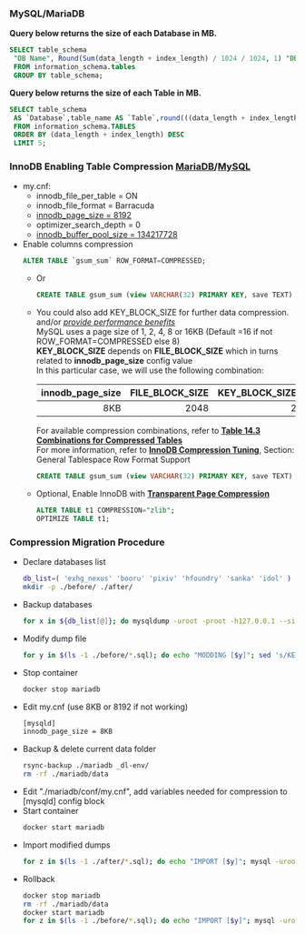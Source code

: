 
### MySQL/MariaDB
**Query below returns the size of each Database in MB.**
```sql
SELECT table_schema 
 "DB Name", Round(Sum(data_length + index_length) / 1024 / 1024, 1) "DB Size in MB"
 FROM information_schema.tables
 GROUP BY table_schema;
```
**Query below returns the size of each Table in MB.**
```sql
SELECT table_schema
 AS `Database`,table_name AS `Table`,round(((data_length + index_length) / 1024 / 1024), 2) `Size in MB`
 FROM information_schema.TABLES
 ORDER BY (data_length + index_length) DESC
 LIMIT 5;
```
### InnoDB Enabling Table Compression [MariaDB](https://mariadb.com/kb/en/innodb-page-compression/)/[MySQL](https://dev.mysql.com/doc/refman/5.7/en/innodb-compression.html)
- my.cnf:
  - innodb_file_per_table = ON
  - innodb_file_format = Barracuda
  - [innodb_page_size = 8192](https://mariadb.com/kb/en/innodb-system-variables/#innodb_page_size)
  - optimizer_search_depth = 0
  - [innodb_buffer_pool_size = 134217728](https://mariadb.com/kb/en/innodb-system-variables/#innodb_buffer_pool_size)
- Enable columns compression
    ```sql
    ALTER TABLE `gsum_sum` ROW_FORMAT=COMPRESSED;
    ```
  - Or
    ```sql
    CREATE TABLE gsum_sum (view VARCHAR(32) PRIMARY KEY, save TEXT) ROW_FORMAT=COMPRESSED;
    ```
  - You could also add KEY_BLOCK_SIZE for further data compression. and/or [*provide performance benefits*](https://dev.mysql.com/doc/refman/5.7/en/glossary.html#glos_page_size)<br/>
    MySQL uses a page size of 1, 2, 4, 8 or 16KB (Default =16 if not ROW_FORMAT=COMPRESSED else 8)<br/>
    **KEY_BLOCK_SIZE** depends on **FILE_BLOCK_SIZE** which in turns related to **innodb_page_size** config value<br/>
    In this particular case, we will use the following combination:<br/>
    
    | innodb_page_size | FILE_BLOCK_SIZE | KEY_BLOCK_SIZE |
    |-----------------:|----------------:|---------------:|
    |              8KB |            2048 |              2 |
    
    For available compression combinations, refer to [**Table 14.3 Combinations for Compressed Tables**](https://dev.mysql.com/doc/refman/5.7/en/general-tablespaces.html)<br/>
    For more information, refer to [**InnoDB Compression Tuning**](https://dev.mysql.com/doc/refman/5.7/en/innodb-compression-tuning.html), Section: General Tablespace Row Format Support
    ```sql
    CREATE TABLE gsum_sum (view VARCHAR(32) PRIMARY KEY, save TEXT) ROW_FORMAT=COMPRESSED KEY_BLOCK_SIZE=2;
    ```
  - Optional, Enable InnoDB with [**Transparent Page Compression**](https://dev.mysql.com/doc/refman/5.7/en/innodb-page-compression.html)
    ```sql
    ALTER TABLE t1 COMPRESSION="zlib";
    OPTIMIZE TABLE t1;
    ```
### Compression Migration Procedure
- Declare databases list
  ```bash
  db_list=( 'exhg_nexus' 'booru' 'pixiv' 'hfoundry' 'sanka' 'idol' )
  mkdir -p ./before/ ./after/
  ```
- Backup databases
  ```bash
  for x in ${db_list[@]}; do mysqldump -uroot -proot -h127.0.0.1 --single-transaction --add-drop-database "$x" > "./before/${x}.sql"; done
  ```
- Modify dump file
  ```bash
  for y in $(ls -1 ./before/*.sql); do echo "MODDING [$y]"; sed 's/KEY_BLOCK_SIZE=4/FILE_BLOCK_SIZE=2048 KEY_BLOCK_SIZE=2 COMPRESSION="zlib"/' "./before/$y" > "./after/$y" ; done
  ```
- Stop container
  ```bash
  docker stop mariadb
  ```
- Edit my.cnf (use 8KB or 8192 if not working)
  ```bash
  [mysqld]
  innodb_page_size = 8KB
  ```
- Backup & delete current data folder
  ```bash
  rsync-backup ./mariadb _dl-env/
  rm -rf ./mariadb/data
  ```
- Edit "./mariadb/conf/my.cnf", add variables needed for compression to \[mysqld\] config block
- Start container
  ```bash
  docker start mariadb
  ```
- Import modified dumps
  ```bash
  for z in $(ls -1 ./after/*.sql); do echo "IMPORT [$y]"; mysql -uroot -proot -h127.0.0.1 < "./after/$z"; done
  ```
- Rollback
  ```bash
  docker stop mariadb
  rm -rf ./mariadb/data
  docker start mariadb
  for z in $(ls -1 ./before/*.sql); do echo "IMPORT [$y]"; mysql -uroot -proot -h127.0.0.1 < "./before/$z"; done
  ```
